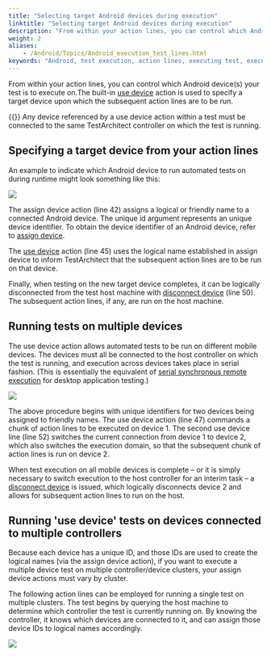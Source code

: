 ```yaml
--- 
title: "Selecting target Android devices during execution"
linktitle: "Selecting target Android devices during execution"
description: "From within your action lines, you can control which Android device(s) your test is to execute on."
weight: 2
aliases: 
    - /Android/Topics/Android_execution_test_lines.html
keywords: "Android, test execution, action lines, executing test, executing, Android test"
---
```


From within your action lines, you can control which Android device\(s\) your test is to execute on.The built-in [use device](/automation-guide/action-based-testing-language/built-in-actions/system-actions/device/use-device) action is used to specify a target device upon which the subsequent action lines are to be run.

{{<note>}} Any device referenced by a use device action within a test must be connected to the same TestArchitect controller on which the test is running.

## Specifying a target device from your action lines

An example to indicate which Android device to run automated tests on during runtime might look something like this:

![](/images/Android/Images/android_20.png)

The assign device action \(line 42\) assigns a logical or friendly name to a connected Android device. The unique id argument represents an unique device identifier. To obtain the device identifier of an Android device, refer to [assign device](/automation-guide/action-based-testing-language/built-in-actions/system-actions/device/assign-device).

The [use device](/automation-guide/action-based-testing-language/built-in-actions/system-actions/device/use-device) action \(line 45\) uses the logical name established in assign device to inform TestArchitect that the subsequent action lines are to be run on that device.

Finally, when testing on the new target device completes, it can be logically disconnected from the test host machine with [disconnect device](/automation-guide/action-based-testing-language/built-in-actions/system-actions/device/disconnect-device) \(line 50\). The subsequent action lines, if any, are run on the host machine.

## Running tests on multiple devices

The use device action allows automated tests to be run on different mobile devices. The devices must all be connected to the host controller on which the test is running, and execution across devices takes place in serial fashion. \(This is essentially the equivalent of [serial synchronous remote execution](/user-guide/test-execution/methods-of-test-execution/remote-test-execution/synchronous-remote-execution/serial-synchronous-remote-execution) for desktop application testing.\)

![](/images/Android/Images/mobile_sync_serial.png)

The above procedure begins with unique identifiers for two devices being assigned to friendly names. The use device action \(line 47\) commands a chunk of action lines to be executed on device 1. The second use device line \(line 52\) switches the current connection from device 1 to device 2, which also switches the execution domain, so that the subsequent chunk of action lines is run on device 2.

When test execution on all mobile devices is complete – or it is simply necessary to switch execution to the host controller for an interim task – a [disconnect device](/automation-guide/action-based-testing-language/built-in-actions/system-actions/device/disconnect-device) is issued, which logically disconnects device 2 and allows for subsequent action lines to run on the host.

## Running 'use device' tests on devices connected to multiple controllers

Because each device has a unique ID, and those IDs are used to create the logical names \(via the assign device action\), if you want to execute a multiple device test on multiple controller/device clusters, your assign device actions must vary by cluster.

The following action lines can be employed for running a single test on multiple clusters. The test begins by querying the host machine to determine which controller the test is currently running on. By knowing the controller, it knows which devices are connected to it, and can assign those device IDs to logical names accordingly.

![](/images/Android/Images/mobile_sync_serial_on_multiple_clusters.png)


